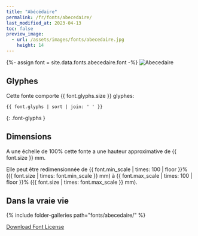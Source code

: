 ```yaml
---
title: "Abécédaire"
permalink: /fr/fonts/abecedaire/
last_modified_at: 2023-04-13
toc: false
preview_image:
  - url: /assets/images/fonts/abecedaire.jpg
    height: 14
---
```

{%- assign font = site.data.fonts.abecedaire.font -%}
![Abecedaire](/assets/images/fonts/abecedaire.jpg)

## Glyphes

Cette fonte comporte  {{ font.glyphs.size }} glyphes:

```
{{ font.glyphs | sort | join: ' ' }}
```
{: .font-glyphs }


## Dimensions

A une échelle de  100% cette fonte a une hauteur approximative de  {{ font.size }} mm. 

Elle peut être redimensionnée  de {{ font.min_scale | times: 100 | floor }}% ({{ font.size | times: font.min_scale }} mm)
à {{ font.max_scale | times: 100 | floor }}% ({{ font.size | times: font.max_scale }} mm).


## Dans la vraie vie 

{% include folder-galleries path="fonts/abecedaire/" %}



[Download Font License](https://github.com/inkstitch/inkstitch/tree/main/fonts/abecedaire/LICENSE)
